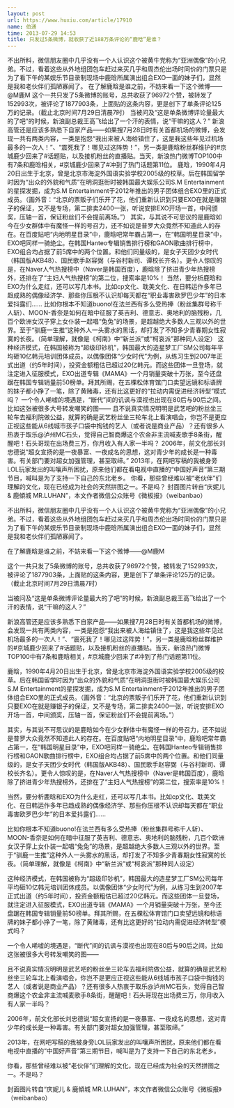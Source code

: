 ```yaml
---
layout: post
url: https://www.huxiu.com/article/17910
name: 伯通
time: 2013-07-29 14:53
title: 只发过5条微博，就收获了近188万条评论的“鹿晗”是谁？
---
```

不出所料，微信朋友圈中几乎没有一个人认识这个被黄牛党称为“亚洲偶像”的小兄弟。不过，看着这些从外地组团包车赶过来买几乎和周杰伦出场时同价的门票只是为了看下午的某娱乐节目录制现场中鹿晗所属演出组合EXO一面的妹子们，显然是我和老伙伴们孤陋寡闻了。 在了解鹿晗是谁之前，不妨来看一下这个微博——@M鹿M 这个一共只发了5条微博的账号，总共收获了96972个赞，被转发了152993次，被评论了1877903条，上面贴的这条内容，更是创下了单条评论125万的记录。（截止北京时间7月29日清晨7时） 当被问及“这是单条微博评论量最大的了吧”的时候，新浪副总裁王高飞给出了一个汗的表情，说“干嘛的这人？” 新浪高管还是应该多熟悉下自家产品——如果搜7月28日时有关首都机场的微博，会发现一共有两类内容，一类是抱怨“我出来被人海给镇住了，这是我这些年见过机场最多的一次人！”、“震死我了！哪见过这阵势！”，另一类是鹿晗粉丝群维护的#京城鹿少回来了#话题贴，以及接机粉丝的直播贴。当天，新浪热门微博TOP100中有7条和鹿晗相关，#京城鹿少回来了#冲到了热门话题第11位。 鹿晗，1990年4月20日出生于北京，曾是北京市海淀外国语实验学校2005级的校草。后在韩国留学时因为“出众的外貌和气质”在明洞逛街时被韩国最大娱乐公司S.M Entertainment的星探发掘，成为S.M Entertainment于2012年推出的男子团体组合EXO里的正式成员。（画外音：“北京的票贩子们乐开了花，他们重新认识到只要EXO在就是赚银子的保证，又不是专场，第二排卖2400一张，听说安排EXO开场一首，中间颁奖，压轴一首，保证粉丝们不会提前离场。”） 其实，与其说不可思议的是鹿晗如今在少女群体中有魔怪一样的号召力，还不如说是普罗大众竟然不知道此人的存在。在百度贴吧“内地明星目录”中，鹿晗吧常年霸占第一，在“韩国明星目录”中，EXO吧同样一骑绝尘。在韩国Hanteo专辑销售排行榜和GAON歌曲排行榜中，EXO组合均占据了前5席中的两个位置。和他们同量级的，是女子天团少女时代（韩国版AKB48）、国民歌手赵容弼（与谷村新司、谭校长齐名）。更令人惊叹的是，在Naver人气热搜榜中（Naver是韩国百度），鹿晗除了挤进青少年热搜榜外，还排在了“主妇人气热搜榜”的第二位，搜索率是10%！ 当然，要分析鹿晗和EXO为什么走红，还可以写几本书。比如cp文化、耽美文化、在日韩运作多年已趋成熟的偶像经济学、那些你压根不认识却每天都在“职业毒害欧罗巴少年”的日本爱抖露们…… 比如你根本不知道buono!在法兰西有多么受热捧（粉丝集群号称千人斩）、MOON-香奈是如何在暗中征服了英吉利、德意志、奥地利的脑残粉，几百个欧洲女汉子穿上女仆装一起唱“兔兔”的场景，是超越绝大多数人三观以外的世界。至于“驯鹿一生推”这种外人一头雾水的黑话，却打发了不知多少青春期女性寂寞的长夜。（简单理解，就像是《柯南》中“新兰派”或“柯哀派”那种同人设定） 这种经济模式，在韩国被称为“超级印钞机”，韩国最大的造星梦工厂SM公司每年平均砸10亿韩元培训团体成员。以偶像团体“少女时代”为例，从练习生到2007年正式出道（约5年时间），投资金额粗估已超过20亿韩元。而这些团体一旦登场，就注定进入征服模式，EXO出道专辑《MAMA》一个月销量突破十万张，至今还盘踞在韩国专辑销量前50榜单。拜其所赐，在五棵松体育馆门口卖望远镜和标语牌的妹子都小挣了一笔，除了黄赌毒，还有比这更好的“拉动内需促进经济转型”模式吗？ 一个令人唏嘘的境遇是，“断代”间的讥讽与漠视也出现在80后与90后之间。比如这张被很多大号转发嘲笑的图—— 且不说真实情况明明是武艺吧的粉丝坐三轮车去福利院做公益，就算的确是武艺粉丝坐三轮车北上看演唱会，你岂不是更应正视这些能从6线城市孩子口袋中掏钱的艺人（或者说是商业产品）？还有很多人热衷于取乐@泸州MC石头，觉得自己智商爆这个农金非主流喊麦歌手8条街，醒醒吧！石头哥现在出场费三万，你月收入有人家一半吗？ 2006年，前文化部长刘忠德说“超女宣扬的是一夜暴富、一夜成名的思想，这对青少年的成长是一种毒害。有关部门要对超女加强管理，甚至取缔。” 2013年，在网吧写稿的我被身旁LOL玩家发出的叫嚷声所困扰，原来他们都在看电视中直播的“中国好声音”第三期节目，喊叫是为了支持一下自己的东北老乡。 你看，那些曾经难以被“老伙伴”们理解的文化，现在已经成为社会的天然拼图之一。不是吗？ 封面图片转自“庆妮儿 & 鹿傾城 MR.LUHAN”，本文作者微信公众账号《微板报》（weibanbao）

不出所料，微信朋友圈中几乎没有一个人认识这个被黄牛党称为“亚洲偶像”的小兄弟。不过，看着这些从外地组团包车赶过来买几乎和周杰伦出场时同价的门票只是为了看下午的某娱乐节目录制现场中鹿晗所属演出组合EXO一面的妹子们，显然是我和老伙伴们孤陋寡闻了。

在了解鹿晗是谁之前，不妨来看一下这个微博——@M鹿M

这个一共只发了5条微博的账号，总共收获了96972个赞，被转发了152993次，被评论了1877903条，上面贴的这条内容，更是创下了单条评论125万的记录。（截止北京时间7月29日清晨7时）

当被问及“这是单条微博评论量最大的了吧”的时候，新浪副总裁王高飞给出了一个汗的表情，说“干嘛的这人？”

新浪高管还是应该多熟悉下自家产品——如果搜7月28日时有关首都机场的微博，会发现一共有两类内容，一类是抱怨“我出来被人海给镇住了，这是我这些年见过机场最多的一次人！”、“震死我了！哪见过这阵势！”，另一类是鹿晗粉丝群维护的#京城鹿少回来了#话题贴，以及接机粉丝的直播贴。当天，新浪热门微博TOP100中有7条和鹿晗相关，#京城鹿少回来了#冲到了热门话题第11位。

鹿晗，1990年4月20日出生于北京，曾是北京市海淀外国语实验学校2005级的校草。后在韩国留学时因为“出众的外貌和气质”在明洞逛街时被韩国最大娱乐公司S.M Entertainment的星探发掘，成为S.M Entertainment于2012年推出的男子团体组合EXO里的正式成员。（画外音：“北京的票贩子们乐开了花，他们重新认识到只要EXO在就是赚银子的保证，又不是专场，第二排卖2400一张，听说安排EXO开场一首，中间颁奖，压轴一首，保证粉丝们不会提前离场。”）

其实，与其说不可思议的是鹿晗如今在少女群体中有魔怪一样的号召力，还不如说是普罗大众竟然不知道此人的存在。在百度贴吧“内地明星目录”中，鹿晗吧常年霸占第一，在“韩国明星目录”中，EXO吧同样一骑绝尘。在韩国Hanteo专辑销售排行榜和GAON歌曲排行榜中，EXO组合均占据了前5席中的两个位置。和他们同量级的，是女子天团少女时代（韩国版AKB48）、国民歌手赵容弼（与谷村新司、谭校长齐名）。更令人惊叹的是，在Naver人气热搜榜中（Naver是韩国百度），鹿晗除了挤进青少年热搜榜外，还排在了“主妇人气热搜榜”的第二位，搜索率是10%！

当然，要分析鹿晗和EXO为什么走红，还可以写几本书。比如cp文化、耽美文化、在日韩运作多年已趋成熟的偶像经济学、那些你压根不认识却每天都在“职业毒害欧罗巴少年”的日本爱抖露们……

比如你根本不知道buono!在法兰西有多么受热捧（粉丝集群号称千人斩）、MOON-香奈是如何在暗中征服了英吉利、德意志、奥地利的脑残粉，几百个欧洲女汉子穿上女仆装一起唱“兔兔”的场景，是超越绝大多数人三观以外的世界。至于“驯鹿一生推”这种外人一头雾水的黑话，却打发了不知多少青春期女性寂寞的长夜。（简单理解，就像是《柯南》中“新兰派”或“柯哀派”那种同人设定）

这种经济模式，在韩国被称为“超级印钞机”，韩国最大的造星梦工厂SM公司每年平均砸10亿韩元培训团体成员。以偶像团体“少女时代”为例，从练习生到2007年正式出道（约5年时间），投资金额粗估已超过20亿韩元。而这些团体一旦登场，就注定进入征服模式，EXO出道专辑《MAMA》一个月销量突破十万张，至今还盘踞在韩国专辑销量前50榜单。拜其所赐，在五棵松体育馆门口卖望远镜和标语牌的妹子都小挣了一笔，除了黄赌毒，还有比这更好的“拉动内需促进经济转型”模式吗？

一个令人唏嘘的境遇是，“断代”间的讥讽与漠视也出现在80后与90后之间。比如这张被很多大号转发嘲笑的图——

且不说真实情况明明是武艺吧的粉丝坐三轮车去福利院做公益，就算的确是武艺粉丝坐三轮车北上看演唱会，你岂不是更应正视这些能从6线城市孩子口袋中掏钱的艺人（或者说是商业产品）？还有很多人热衷于取乐@泸州MC石头，觉得自己智商爆这个农金非主流喊麦歌手8条街，醒醒吧！石头哥现在出场费三万，你月收入有人家一半吗？

2006年，前文化部长刘忠德说“超女宣扬的是一夜暴富、一夜成名的思想，这对青少年的成长是一种毒害。有关部门要对超女加强管理，甚至取缔。”

2013年，在网吧写稿的我被身旁LOL玩家发出的叫嚷声所困扰，原来他们都在看电视中直播的“中国好声音”第三期节目，喊叫是为了支持一下自己的东北老乡。

你看，那些曾经难以被“老伙伴”们理解的文化，现在已经成为社会的天然拼图之一。不是吗？

封面图片转自“庆妮儿 & 鹿傾城 MR.LUHAN”，本文作者微信公众账号《微板报》（weibanbao）

